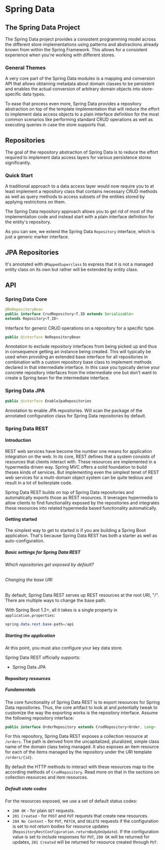 # Spring Data

## The Spring Data Project

The Spring Data project provides a consistent programming model across the different store implementations using patterns and abstractions already known from within the Spring Framework.
This allows for a consistent experience when you're working with different stores.

### General Themes

A very core part of the Spring Data modules is a mapping and conversion API that allows obtaining metadata about domain classes to be persistent and enables the actual conversion of arbitrary domain objects into store-specific data types.

To ease that process even more, Spring Data provides a repository abstraction on top of the template implementation that will reduce the effort to implement data access objects to a plain interface definition for the most common scenarios like performing standard CRUD operations as well as executing queries in case the store supports that.

## Repositories

The goal of the repository abstraction of Spring Data is to reduce the effort required to implement data access layers for various persistence stores significantly.

### Quick Start

A traditional approach to a data access layer would now require you to at least implement a repository class that contains necessary CRUD methods as well as query methods to access subsets of the entities stored by applying restrictions on them.

The Spring Data repository approach allows you to get rid of most of the implementation code and instead start with a plain interface definition for the entity's repository.

As you can see, we extend the Spring Data `Repository` interface, which is just a generic marker interface.

## JPA Repositories

It's annotated with `@MappedSuperclass` to express that it is not a managed entity class on its own but rather will be extended by entity class.

## API

### Spring Data Core

```java
@NoRepositoryBean
public interface CrudRepository<T,ID extends Serializable>
extends Repository<T,ID>
```
Interface for generic CRUD operations on a repository for a specific type.

```java
public @interface NoRepositoryBean
```
Annotation to exclude repository interfaces from being picked up and thus in consequence getting an instance being created.
This will typically be used when providing an extended base interface for all repositories in combination with a custom repository base class to implement methods declared in that intermediate interface.
In this case you typically derive your concrete repository interfaces from the intermediate one but don't want to create a Spring bean for the intermediate interface.

### Spring Data JPA

```java
public @interface EnableJpaRepositories
```
Annotation to enable JPA repositories.
Will scan the package of the annotated configuration class for Spring Data repositories by default.

### Spring Data REST

#### Introduction

REST web services have become the number one means for application integration on the web.
In its core, REST defines that a system consists of resources that clients interact with.
These resources are implemented in a hypermedia driven way.
Spring MVC offers a solid foundation to build theses kinds of services.
But implementing even the simplest tenet of REST web services for a multi-domain object system can be quite tedious and result in a lot of boilerplate code.

Spring Data REST builds on top of Spring Data repositories and automatically exports those as REST resources.
It leverages hypermedia to allow clients to find functionality exposed by the repositories and integrates these resources into related hypermedia based functionality automatically.

#### Getting started

The simplest way to get to started is if you are building a Spring Boot application.
That's because Spring Data REST has both a starter as well as auto-configuration.

##### Basic settings for Spring Data REST

###### Which repositories get exposed by default?

###### Changing the base URI

By default, Spring Data REST serves up REST resources at the root URI, "/".
There are multiple ways to change the base path.

With Spring Boot 1.2+, all it takes is a single property in `application.properties`:
```java
spring.data.rest.base-path=/api
```

##### Starting the application

At this point, you must also configure your key data store.

Spring Data REST officially supports:
* Spring Data JPA

#### Repository resources

##### Fundamentals

The core functionality of Spring Data REST is to export resources for Spring Data repositories.
Thus, the core artifact to look at and potentially tweak to customize the way the exporting works is the repository interface.
Assume the following repository interface:
```java
public interface OrderRepository extends CrudRepository<Order, Long>
```
For this repository, Spring Data REST exposes a collection resource at `/orders`.
The path is derived from the uncapitalized, pluralized, simple class name of the domain class being managed.
It also exposes an item resource for each of the items managed by the repository under the URI template `/orders/{id}`.

By default the HTTP methods to interact with these resources map to the according methods of `CrudRepository`.
Read more on that in the sections on collection resources and item resources.

##### Default state codes

For the resources exposed, we use a set of default status codes:
* `200 OK` - for plain `GET` requests.
* `201 Created` - for `POST` and `PUT` requests that create new resources.
* `204 No Content` - for `PUT`, `PATCH`, and `DELETE` requests if the configuration is set to not return bodies for resource updates (`RepositoryRestConfiguration.returnBodyOnUpdate`).
If the configuration value is set to include responses for `PUT`, `200 OK` will be returned for updates, `201 Created` will be returned for resource created through `PUT`.
